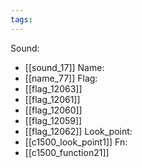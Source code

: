 ```yaml
---
tags:
---
```

Sound:
- [[sound_17]]
Name:
- [[name_77]]
Flag:
- [[flag_12063]]
- [[flag_12061]]
- [[flag_12060]]
- [[flag_12059]]
- [[flag_12062]]
Look_point:
- [[c1500_look_point1]]
Fn:
- [[c1500_function21]]

